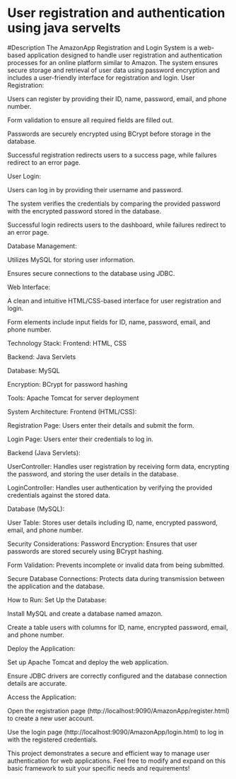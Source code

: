 # User registration and authentication using java servelts
#Description
The AmazonApp Registration and Login System is a web-based application designed to handle user registration and authentication processes for an online platform similar to Amazon. The system ensures secure storage and retrieval of user data using password encryption and includes a user-friendly interface for registration and login.
User Registration:

Users can register by providing their ID, name, password, email, and phone number.

Form validation to ensure all required fields are filled out.

Passwords are securely encrypted using BCrypt before storage in the database.

Successful registration redirects users to a success page, while failures redirect to an error page.

User Login:

Users can log in by providing their username and password.

The system verifies the credentials by comparing the provided password with the encrypted password stored in the database.

Successful login redirects users to the dashboard, while failures redirect to an error page.

Database Management:

Utilizes MySQL for storing user information.

Ensures secure connections to the database using JDBC.

Web Interface:

A clean and intuitive HTML/CSS-based interface for user registration and login.

Form elements include input fields for ID, name, password, email, and phone number.

Technology Stack:
Frontend: HTML, CSS

Backend: Java Servlets

Database: MySQL

Encryption: BCrypt for password hashing

Tools: Apache Tomcat for server deployment

System Architecture:
Frontend (HTML/CSS):

Registration Page: Users enter their details and submit the form.

Login Page: Users enter their credentials to log in.

Backend (Java Servlets):

UserController: Handles user registration by receiving form data, encrypting the password, and storing the user details in the database.

LoginController: Handles user authentication by verifying the provided credentials against the stored data.

Database (MySQL):

User Table: Stores user details including ID, name, encrypted password, email, and phone number.

Security Considerations:
Password Encryption: Ensures that user passwords are stored securely using BCrypt hashing.

Form Validation: Prevents incomplete or invalid data from being submitted.

Secure Database Connections: Protects data during transmission between the application and the database.

How to Run:
Set Up the Database:

Install MySQL and create a database named amazon.

Create a table users with columns for ID, name, encrypted password, email, and phone number.

Deploy the Application:

Set up Apache Tomcat and deploy the web application.

Ensure JDBC drivers are correctly configured and the database connection details are accurate.

Access the Application:

Open the registration page (http://localhost:9090/AmazonApp/register.html) to create a new user account.

Use the login page (http://localhost:9090/AmazonApp/login.html) to log in with the registered credentials.

This project demonstrates a secure and efficient way to manage user authentication for web applications. Feel free to modify and expand on this basic framework to suit your specific needs and requirements!
